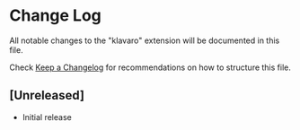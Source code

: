 # Change Log

All notable changes to the "klavaro" extension will be documented in this file.

Check [Keep a Changelog](http://keepachangelog.com/) for recommendations on how to structure this file.

## [Unreleased]

- Initial release